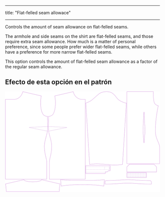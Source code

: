 - - -
title: "Flat-felled seam allowace"
- - -

Controls the amount of seam allowance on flat-felled seams.

The armhole and side seams on the shirt are flat-felled seams, and those require extra seam allowance. How much is a matter of personal preference, since some people prefer wider flat-felled seams, while others have a preference for more narrow flat-felled seams.

This option controls the amount of flat-felled seam allowance as a factor of the regular seam allowance.

## Efecto de esta opción en el patrón

![Esta imagen muestra el efecto de esta opción superponiendo varias variantes que tienen un valor diferente para esta opción](simone_ffsa_sample.svg "Effect of this option on the pattern")

